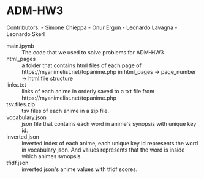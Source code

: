 # ADM-HW3
Contributors:
      - Simone Chieppa
      - Onur Ergun
      - Leonardo Lavagna
      - Leonardo Skerl

<dl>
  <dt>main.ipynb</dt>
  <dd>The code that we used to solve problems for ADM-HW3</dd>

  <dt>html_pages</dt>
  <dd>a folder that contains html files of each page of https://myanimelist.net/topanime.php in html_pages -> page_number -> html.file structure</dd>
  
  <dt>links.txt</dt>
  <dd>links of each anime in orderly saved to a txt file from https://myanimelist.net/topanime.php</dd>

  <dt>tsv.files.zip</dt>
  <dd>tsv files of each anime in a zip file.</dd>
  
  <dt>vocabulary.json</dt>
  <dd>json file that contains each word in anime's synopsis with unique key id.</dd>

  <dt>inverted.json</dt>
  <dd>inverted index of each anime, each unique key id represents the word in vocabulary json. And values represents that the word is inside which animes synopsis</dd>
  
  <dt>tfidf.json</dt>
  <dd>inverted json's anime values with tfidf scores.</dd>


</dl>
